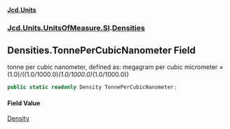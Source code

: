 #### [Jcd.Units](index.md 'index')
### [Jcd.Units.UnitsOfMeasure.SI](Jcd.Units.UnitsOfMeasure.SI.md 'Jcd.Units.UnitsOfMeasure.SI').[Densities](Densities.md 'Jcd.Units.UnitsOfMeasure.SI.Densities')

## Densities.TonnePerCubicNanometer Field

tonne per cubic nanometer, defined as: megagram per cubic micrometer × (1.0)/((1.0/1000.0)*(1.0/1000.0)*(1.0/1000.0))

```csharp
public static readonly Density TonnePerCubicNanometer;
```

#### Field Value
[Density](Density.md 'Jcd.Units.UnitTypes.Density')